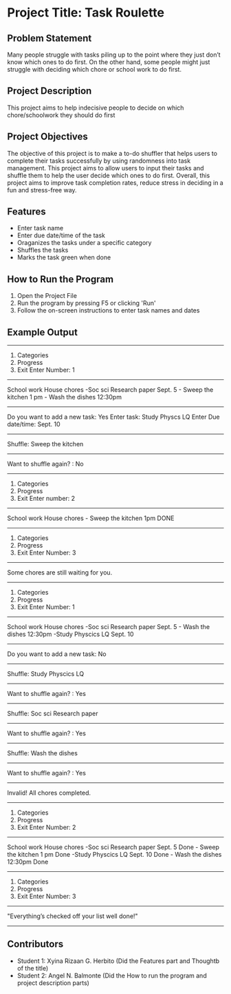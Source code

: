 # Project Title: Task Roulette


## Problem Statement
Many people struggle with tasks piling up to the point where they just don’t know which ones to do first. On the other hand, some people might just struggle with deciding which chore or school work to do first.

## Project Description
  This project aims to help indecisive people to decide on which chore/schoolwork they should do first

## Project Objectives
  The objective of this project is to make a to-do shuffler that helps users to complete their tasks successfully by using randomness into task management. This project aims to allow users to input their tasks and shuffle them to help the user decide which ones to do first. Overall, this project aims to improve task completion rates, reduce stress in deciding in a fun and stress-free way.

## Features
  - Enter task name
  - Enter due date/time of the task
  - Oraganizes the tasks under a specific category
  - Shuffles the tasks
  - Marks the task green when done

## How to Run the Program
1. Open the Project File
2. Run the program by pressing F5 or clicking 'Run' 
3. Follow the on-screen instructions to enter task names and dates

## Example Output
---------------------------------------------------------------------------
1. Categories
2. Progress
3. Exit
Enter Number: 1
--------------------------------------------------------------------------
School work                              House chores
-Soc sci Research paper Sept. 5         - Sweep the kitchen   1 pm
                                        - Wash the dishes     12:30pm
                                        
---------------------------------------------------------------------------
Do you want to add a new task: Yes
 Enter task: Study Physcs LQ
 Enter Due date/time: Sept. 10
 
---------------------------------------------------------------------------
Shuffle: Sweep the kitchen

--------------------------------------------------------------------------
Want to shuffle again? : No

-------------------------------------------------------------------------
1. Categories
2. Progress
3. Exit
Enter number: 2
--------------------------------------------------------------------------
School work                                House chores
                                            - Sweep the kitchen    1pm   DONE
         
---------------------------------------------------------------------------
1. Categories
2. Progress
3. Exit
Enter Number: 3
---------------------------------------------------------------------------
Some chores are still waiting for you.

---------------------------------------------------------------------------
1. Categories
2. Progress
3. Exit
Enter Number: 1
---------------------------------------------------------------------------
School work                                House chores
-Soc sci Research paper Sept. 5             - Wash the dishes      12:30pm
-Study Physcics LQ      Sept. 10  

---------------------------------------------------------------------------
Do you want to add a new task: No

---------------------------------------------------------------------------
Shuffle: Study Physcics LQ

----------------------------------------------------------------------------
Want to shuffle again? : Yes

----------------------------------------------------------------------------
Shuffle: Soc sci Research paper

----------------------------------------------------------------------------
Want to shuffle again? : Yes

----------------------------------------------------------------------------
Shuffle: Wash the dishes

----------------------------------------------------------------------------
Want to shuffle again? : Yes

----------------------------------------------------------------------------
Invalid! All chores completed.

----------------------------------------------------------------------------
1. Categories
2. Progress
3. Exit
Enter Number: 2

-----------------------------------------------------------------------------
School work                                    House chores
-Soc sci Research paper Sept. 5   Done        - Sweep the kitchen   1 pm     Done
-Study Physcics LQ      Sept. 10  Done        - Wash the dishes     12:30pm  Done

------------------------------------------------------------------------------
1. Categories
2. Progress
3. Exit
Enter Number: 3
------------------------------------------------------------------------------
"Everything’s checked off your list well done!"

------------------------------------------------------------------------------


## Contributors
- Student 1: Xyina Rizaan G. Herbito (Did the Features part and Thoughtb of the title)
- Student 2: Angel N. Balmonte (Did the How to run the program and project description parts)








